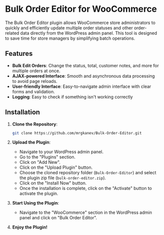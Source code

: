 # Bulk Order Editor for WooCommerce

The Bulk Order Editor plugin allows WooCommerce store administrators to quickly and efficiently update multiple order statuses and other order-related data directly from the WordPress admin panel. This tool is designed to save time for store managers by simplifying batch operations.

## Features

- **Bulk Edit Orders**: Change the status, total, customer notes, and more for multiple orders at once.
- **AJAX-powered Interface**: Smooth and asynchronous data processing to avoid page reloads.
- **User-friendly Interface**: Easy-to-navigate admin interface with clear forms and validation.
- **Logging**: Easy to check if something isn't working correctly 
## Installation

1. **Clone the Repository**:

    ```bash
    git clone https://github.com/mrgkanev/Bulk-Order-Editor.git
    ```

2. **Upload the Plugin**:
    - Navigate to your WordPress admin panel.
    - Go to the "Plugins" section.
    - Click on "Add New".
    - Click on the "Upload Plugin" button.
    - Choose the cloned repository folder (`Bulk-Order-Editor`) and select the plugin zip file (`bulk-order-editor.zip`).
    - Click on the "Install Now" button.
    - Once the installation is complete, click on the "Activate" button to activate the plugin.

3. **Start Using the Plugin**:
    - Navigate to the "WooCommerce" section in the WordPress admin panel and click on "Bulk Order Editor".

4. **Enjoy the Plugin!**
